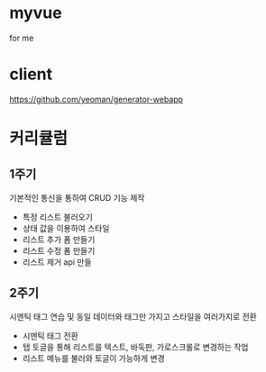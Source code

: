 # myvue
for me

# client
https://github.com/yeoman/generator-webapp


# 커리큘럼

## 1주기
기본적인 통신을 통하여 CRUD 기능 제작

  - 특정 리스트 불러오기
  - 상태 값을 이용하여 스타일
  - 리스트 추가 폼 만들기
  - 리스트 수정 폼 만들기
  - 리스트 제거 api 만들
 
## 2주기
시멘틱 태그 연습 및 동일 데이터와 태그만 가지고 스타일을 여러가지로 전환

  - 시멘틱 태그 전환
  - 탭 토글을 통해 리스트를 텍스트, 바둑판, 가로스크롤로 변경하는 작업
  - 리스트 메뉴를 불러와 토글이 가능하게 변경